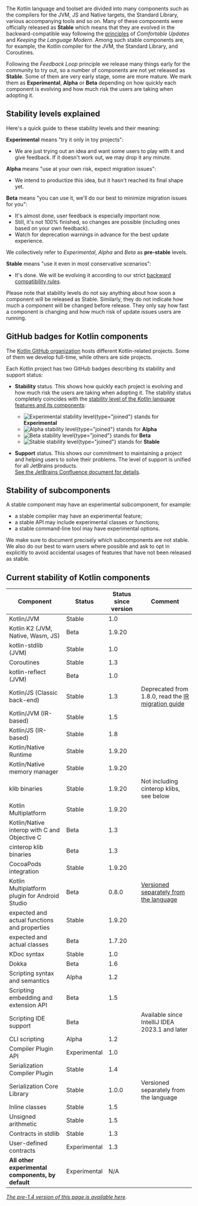 [//]: # (title: Stability of Kotlin components)

The Kotlin language and toolset are divided into many components such as the compilers for the JVM, JS and Native targets, the Standard Library, various accompanying tools and so on.
Many of these components were officially released as **Stable** which means that they are evolved in the backward-compatible way following the [principles](kotlin-evolution.md) of _Comfortable Updates_ and _Keeping the Language Modern_.
Among such stable components are, for example, the Kotlin compiler for the JVM, the Standard Library, and Coroutines.

Following the _Feedback Loop_ principle we release many things early for the community to try out, so a number of components are not yet released as **Stable**.
Some of them are very early stage, some are more mature. We mark them as **Experimental**, **Alpha** or **Beta** depending on how quickly each component is evolving and how much risk the users are taking when adopting it. 

## Stability levels explained

Here's a quick guide to these stability levels and their meaning:

**Experimental** means "try it only in toy projects":
  * We are just trying out an idea and want some users to play with it and give feedback. If it doesn't work out, we may drop it any minute.

**Alpha** means "use at your own risk, expect migration issues": 
  * We intend to productize this idea, but it hasn't reached its final shape yet.

**Beta** means "you can use it, we'll do our best to minimize migration issues for you": 
  * It's almost done, user feedback is especially important now.
  * Still, it's not 100% finished, so changes are possible (including ones based on your own feedback).
  * Watch for deprecation warnings in advance for the best update experience.

We collectively refer to _Experimental_, _Alpha_ and _Beta_ as **pre-stable** levels.

<a name="stable"></a>
**Stable** means "use it even in most conservative scenarios":
  * It's done. We will be evolving it according to our strict [backward compatibility rules](https://kotlinfoundation.org/language-committee-guidelines/).

Please note that stability levels do not say anything about how soon a component will be released as Stable. Similarly, they do not indicate how much a component will be changed before release. They only say how fast a component is changing and how much risk of update issues users are running.

## GitHub badges for Kotlin components

The [Kotlin GitHub organization](https://github.com/Kotlin) hosts different Kotlin-related projects.
Some of them we develop full-time, while others are side projects.

Each Kotlin project has two GitHub badges describing its stability and support status:

* **Stability** status. This shows how quickly each project is evolving and how much risk the users are taking when adopting it.
  The stability status completely coincides with the [stability level of the Kotlin language features and its components](#stability-levels-explained):
    * ![Experimental stability level](https://kotl.in/badges/experimental.svg){type="joined"} stands for **Experimental**
    * ![Alpha stability level](https://kotl.in/badges/alpha.svg){type="joined"} stands for **Alpha**
    * ![Beta stability level](https://kotl.in/badges/beta.svg){type="joined"} stands for **Beta**
    * ![Stable stability level](https://kotl.in/badges/stable.svg){type="joined"} stands for **Stable**

* **Support** status. This shows our commitment to maintaining a project and helping users to solve their problems.
  The level of support is unified for all JetBrains products.  
  [See the JetBrains Confluence document for details](https://confluence.jetbrains.com/display/ALL/JetBrains+on+GitHub).

## Stability of subcomponents

A stable component may have an experimental subcomponent, for example:
* a stable compiler may have an experimental feature;
* a stable API may include experimental classes or functions;
* a stable command-line tool may have experimental options.

We make sure to document precisely which subcomponents are not stable. We also do our best to warn users where possible and ask to opt in explicitly to avoid accidental usages of features that have not been released as stable.

## Current stability of Kotlin components

| **Component**                                     | **Status**   | **Status since version** | **Comment**                                                                |
|---------------------------------------------------|--------------|--------------------------|----------------------------------------------------------------------------|
| Kotlin/JVM                                        | Stable       | 1.0                      |                                                                            |
| Kotlin K2 (JVM, Native, Wasm, JS)                 | Beta         | 1.9.20                   |                                                                            |
| kotlin-stdlib (JVM)                               | Stable       | 1.0                      |                                                                            |
| Coroutines                                        | Stable       | 1.3                      |                                                                            |
| kotlin-reflect (JVM)                              | Beta         | 1.0                      |                                                                            |
| Kotlin/JS (Classic back-end)                      | Stable       | 1.3                      | Deprecated from 1.8.0, read the [IR migration guide](js-ir-migration.md)   |
| Kotlin/JVM (IR-based)                             | Stable       | 1.5                      |                                                                            |
| Kotlin/JS (IR-based)                              | Stable       | 1.8                      |                                                                            |
| Kotlin/Native Runtime                             | Stable       | 1.9.20                   |                                                                            |
| Kotlin/Native memory manager                      | Stable       | 1.9.20                   |                                                                            |
| klib binaries                                     | Stable       | 1.9.20                   | Not including cinterop klibs, see below                                    |
| Kotlin Multiplatform                              | Stable       | 1.9.20                   |                                                                            |
| Kotlin/Native interop with C and Objective C      | Beta         | 1.3                      |                                                                            |
| cinterop klib binaries                            | Beta         | 1.3                      |                                                                            |
| CocoaPods integration                             | Stable       | 1.9.20                   |                                                                            |
| Kotlin Multiplatform plugin for Android Studio    | Beta         | 0.8.0                    | [Versioned separately from the language](multiplatform-plugin-releases.md) |
| expected and actual functions and properties      | Stable       | 1.9.20                   |                                                                            |
| expected and actual classes                       | Beta         | 1.7.20                   |                                                                            |
| KDoc syntax                                       | Stable       | 1.0                      |                                                                            |
| Dokka                                             | Beta         | 1.6                      |                                                                            |
| Scripting syntax and semantics                    | Alpha        | 1.2                      |                                                                            |
| Scripting embedding and extension API             | Beta         | 1.5                      |                                                                            |
| Scripting IDE support                             | Beta         |                          | Available since IntelliJ IDEA 2023.1 and later                             |
| CLI scripting                                     | Alpha        | 1.2                      |                                                                            |
| Compiler Plugin API                               | Experimental | 1.0                      |                                                                            |
| Serialization Compiler Plugin                     | Stable       | 1.4                      |                                                                            |
| Serialization Core Library                        | Stable       | 1.0.0                    | Versioned separately from the language                                     |
| Inline classes                                    | Stable       | 1.5                      |                                                                            |
| Unsigned arithmetic                               | Stable       | 1.5                      |                                                                            |
| Contracts in stdlib                               | Stable       | 1.3                      |                                                                            |
| User-defined contracts                            | Experimental | 1.3                      |                                                                            |
| **All other experimental components, by default** | Experimental | N/A                      |                                                                            |

*[The pre-1.4 version of this page is available here](components-stability-pre-1.4.md).*
